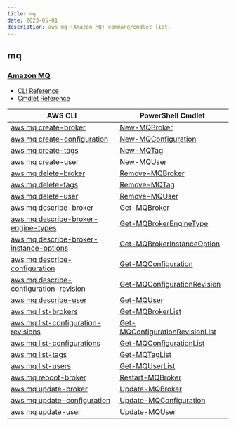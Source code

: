 ```yaml
---
title: mq
date: 2023-05-01
description: aws mq (Amazon MQ) command/cmdlet list.
---
```


## mq

### [Amazon MQ](https://aws.amazon.com/amazon-mq/)

* [CLI Reference](https://docs.aws.amazon.com/cli/latest/reference/mq/index.html)
* [Cmdlet Reference](https://docs.aws.amazon.com/powershell/latest/reference/items/Amazon_MQ_cmdlets.html)

|AWS CLI|PowerShell Cmdlet|
|----|----|
|[aws mq create-broker](https://docs.aws.amazon.com/cli/latest/reference/mq/create-broker.html)|[New-MQBroker](https://docs.aws.amazon.com/powershell/latest/reference/items/New-MQBroker.html)|
|[aws mq create-configuration](https://docs.aws.amazon.com/cli/latest/reference/mq/create-configuration.html)|[New-MQConfiguration](https://docs.aws.amazon.com/powershell/latest/reference/items/New-MQConfiguration.html)|
|[aws mq create-tags](https://docs.aws.amazon.com/cli/latest/reference/mq/create-tags.html)|[New-MQTag](https://docs.aws.amazon.com/powershell/latest/reference/items/New-MQTag.html)|
|[aws mq create-user](https://docs.aws.amazon.com/cli/latest/reference/mq/create-user.html)|[New-MQUser](https://docs.aws.amazon.com/powershell/latest/reference/items/New-MQUser.html)|
|[aws mq delete-broker](https://docs.aws.amazon.com/cli/latest/reference/mq/delete-broker.html)|[Remove-MQBroker](https://docs.aws.amazon.com/powershell/latest/reference/items/Remove-MQBroker.html)|
|[aws mq delete-tags](https://docs.aws.amazon.com/cli/latest/reference/mq/delete-tags.html)|[Remove-MQTag](https://docs.aws.amazon.com/powershell/latest/reference/items/Remove-MQTag.html)|
|[aws mq delete-user](https://docs.aws.amazon.com/cli/latest/reference/mq/delete-user.html)|[Remove-MQUser](https://docs.aws.amazon.com/powershell/latest/reference/items/Remove-MQUser.html)|
|[aws mq describe-broker](https://docs.aws.amazon.com/cli/latest/reference/mq/describe-broker.html)|[Get-MQBroker](https://docs.aws.amazon.com/powershell/latest/reference/items/Get-MQBroker.html)|
|[aws mq describe-broker-engine-types](https://docs.aws.amazon.com/cli/latest/reference/mq/describe-broker-engine-types.html)|[Get-MQBrokerEngineType](https://docs.aws.amazon.com/powershell/latest/reference/items/Get-MQBrokerEngineType.html)|
|[aws mq describe-broker-instance-options](https://docs.aws.amazon.com/cli/latest/reference/mq/describe-broker-instance-options.html)|[Get-MQBrokerInstanceOption](https://docs.aws.amazon.com/powershell/latest/reference/items/Get-MQBrokerInstanceOption.html)|
|[aws mq describe-configuration](https://docs.aws.amazon.com/cli/latest/reference/mq/describe-configuration.html)|[Get-MQConfiguration](https://docs.aws.amazon.com/powershell/latest/reference/items/Get-MQConfiguration.html)|
|[aws mq describe-configuration-revision](https://docs.aws.amazon.com/cli/latest/reference/mq/describe-configuration-revision.html)|[Get-MQConfigurationRevision](https://docs.aws.amazon.com/powershell/latest/reference/items/Get-MQConfigurationRevision.html)|
|[aws mq describe-user](https://docs.aws.amazon.com/cli/latest/reference/mq/describe-user.html)|[Get-MQUser](https://docs.aws.amazon.com/powershell/latest/reference/items/Get-MQUser.html)|
|[aws mq list-brokers](https://docs.aws.amazon.com/cli/latest/reference/mq/list-brokers.html)|[Get-MQBrokerList](https://docs.aws.amazon.com/powershell/latest/reference/items/Get-MQBrokerList.html)|
|[aws mq list-configuration-revisions](https://docs.aws.amazon.com/cli/latest/reference/mq/list-configuration-revisions.html)|[Get-MQConfigurationRevisionList](https://docs.aws.amazon.com/powershell/latest/reference/items/Get-MQConfigurationRevisionList.html)|
|[aws mq list-configurations](https://docs.aws.amazon.com/cli/latest/reference/mq/list-configurations.html)|[Get-MQConfigurationList](https://docs.aws.amazon.com/powershell/latest/reference/items/Get-MQConfigurationList.html)|
|[aws mq list-tags](https://docs.aws.amazon.com/cli/latest/reference/mq/list-tags.html)|[Get-MQTagList](https://docs.aws.amazon.com/powershell/latest/reference/items/Get-MQTagList.html)|
|[aws mq list-users](https://docs.aws.amazon.com/cli/latest/reference/mq/list-users.html)|[Get-MQUserList](https://docs.aws.amazon.com/powershell/latest/reference/items/Get-MQUserList.html)|
|[aws mq reboot-broker](https://docs.aws.amazon.com/cli/latest/reference/mq/reboot-broker.html)|[Restart-MQBroker](https://docs.aws.amazon.com/powershell/latest/reference/items/Restart-MQBroker.html)|
|[aws mq update-broker](https://docs.aws.amazon.com/cli/latest/reference/mq/update-broker.html)|[Update-MQBroker](https://docs.aws.amazon.com/powershell/latest/reference/items/Update-MQBroker.html)|
|[aws mq update-configuration](https://docs.aws.amazon.com/cli/latest/reference/mq/update-configuration.html)|[Update-MQConfiguration](https://docs.aws.amazon.com/powershell/latest/reference/items/Update-MQConfiguration.html)|
|[aws mq update-user](https://docs.aws.amazon.com/cli/latest/reference/mq/update-user.html)|[Update-MQUser](https://docs.aws.amazon.com/powershell/latest/reference/items/Update-MQUser.html)|

